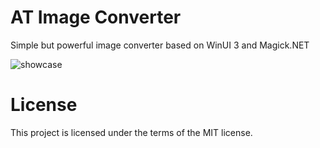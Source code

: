 # AT Image Converter
Simple but powerful image converter based on WinUI 3 and Magick.NET

![showcase](https://github.com/airtaxi/AT-Image-Converter/blob/master/ATIC.gif?raw=true)

# License
This project is licensed under the terms of the MIT license.
